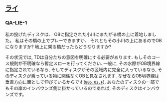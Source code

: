 ## [ライ](80205)

### QA-LIE-1
私の投げたディスクは、
OBに指定された小川にまたがる橋の上に着地しました。
私はその橋の上でプレーできますか、
それともその小川の上にあるのでOBになりますか?
地上に架る橋だったらどうなりますか?

その状況では, TDは自分たちの意図を明確にする必要があります. もしそのコース規則が不明確なら暫定スローを行ってください. 一般に, その水際がOB境界線に指定されているなら, そしてディスクがその区域内に完全に入っているなら, そのディスクが乗っている物に関係なくOBと見なされます. なぜならOB境界線は垂直方向に面として伸びているからです([`806.02.F`](80602)). あなたのディスクの一部でもその岸のインバウンズ側に掛かっているのであれば, そのディスクはインバウンズです。
